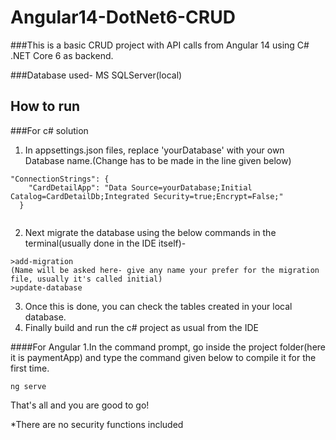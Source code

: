 # Angular14-DotNet6-CRUD

###This is a basic CRUD project with API calls from Angular 14 using C# .NET Core 6 as backend.

###Database used- MS SQLServer(local)

## How to run
###For c# solution 
1. In appsettings.json files, replace 'yourDatabase' with your own Database name.(Change has to be made in the line given below)
```
"ConnectionStrings": {
    "CardDetailApp": "Data Source=yourDatabase;Initial Catalog=CardDetailDb;Integrated Security=true;Encrypt=False;"
  }
  
```
2. Next migrate the database using the below commands in the terminal(usually done in the IDE itself)-
```
>add-migration
(Name will be asked here- give any name your prefer for the migration file, usually it's called initial)
>update-database
```
3. Once this is done, you can check the tables created in your local database.
4. Finally build and run the c# project as usual from the IDE

####For Angular
1.In the command prompt, go inside the project folder(here it is paymentApp) and type the command given below to compile it for the first time.
```
ng serve
```
That's all and you are good to go!

*There are no security functions included

